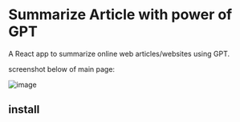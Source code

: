 # Summarize Article with power of GPT

A React app to summarize online web articles/websites using GPT.

screenshot below of main page:

![image](https://github.com/u950/AI-Article-Summarizer/assets/103553174/ba82e363-3a06-4794-acfb-1e00144af298)

## install 
